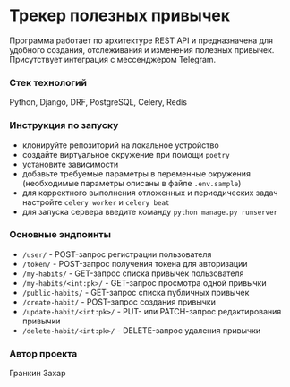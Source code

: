 # Трекер полезных привычек
Программа работает по архитектуре REST API и предназначена для удобного 
создания, отслеживания и изменения полезных привычек. Присутствует интеграция с 
мессенджером Telegram.

### Стек технологий
Python, Django, DRF, PostgreSQL, Celery, Redis

### Инструкция по запуску
- клонируйте репозиторий на локальное устройство
- создайте виртуальное окружение при помощи `poetry`
- установите зависимости
- добавьте требуемые параметры в переменные окружения (необходимые 
  параметры описаны в файле `.env.sample`)
- для корректного выполнения отложенных и периодических задач настройте
  `celery worker` и `celery beat`
- для запуска сервера введите команду  `python manage.py runserver`  

### Основные эндпоинты
- `/user/` - POST-запрос регистрации пользователя
- `/token/` - POST-запрос получения токена для авторизации
- `/my-habits/` - GET-запрос списка привычек пользователя
- `/my-habits/<int:pk>/` - GET-запрос просмотра одной привычки
- `/public-habits/` - GET-запрос списка публичных привычек
- `/create-habit/` - POST-запрос создания привычки
- `/update-habit/<int:pk>/` - PUT- или PATCH-запрос редактирования привычки
- `/delete-habit/<int:pk>/` - DELETE-запрос удаления привычки

### Автор проекта
Гранкин Захар